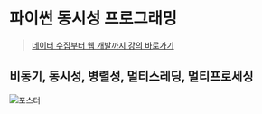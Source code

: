 # 파이썬 동시성 프로그래밍 

> [데이터 수집부터 웹 개발까지 강의 바로가기](https://www.inflearn.com/course/파이썬-동시성-프로그래밍?inst=6c599da7)

## 비동기, 동시성, 병렬성, 멀티스레딩, 멀티프로세싱


![포스터](https://cdn.inflearn.com/public/courses/327438/cover/081e779e-eecc-40c7-8a34-f68d36ef4d0e/327438-eng.png)


